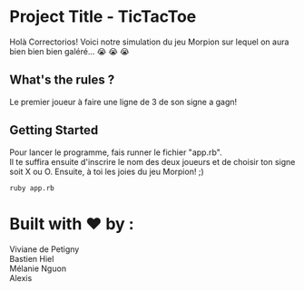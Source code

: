 
# Project Title - TicTacToe 

Holà Correctorios! 
Voici notre simulation du jeu Morpion sur lequel on aura bien bien bien galéré...  :sob:  :sob:  :sob:

## What's the rules ?

Le premier joueur à faire une ligne de 3 de son signe a gagn! 

## Getting Started

Pour lancer le programme, fais runner le fichier "app.rb".   
Il te suffira ensuite d'inscrire le nom des deux joueurs et de choisir ton signe soit X ou O.   Ensuite, à toi les joies du jeu Morpion! ;) 

```
ruby app.rb
```

# Built with :heart: by : 

Viviane de Petigny  
Bastien Hiel  
Mélanie Nguon  
Alexis

<!-- ### Prerequisites

Comme on
 -->